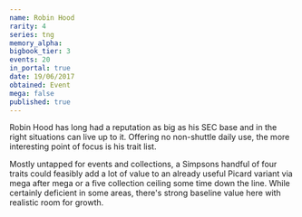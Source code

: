 ```yaml
---
name: Robin Hood
rarity: 4
series: tng
memory_alpha:
bigbook_tier: 3
events: 20
in_portal: true
date: 19/06/2017
obtained: Event
mega: false
published: true
---
```


Robin Hood has long had a reputation as big as his SEC base and in the right situations can live up to it. Offering no non-shuttle daily use, the more interesting point of focus is his trait list.

Mostly untapped for events and collections, a Simpsons handful of four traits could feasibly add a lot of value to an already useful Picard variant via mega after mega or a five collection ceiling some time down the line. While certainly deficient in some areas, there's strong baseline value here with realistic room for growth.
